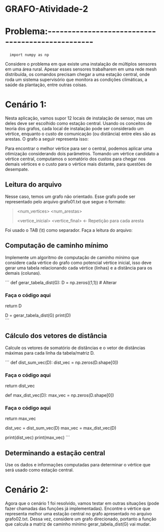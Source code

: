 # GRAFO-Atividade-2

# Problema:-------------------------------------------------

```
  import numpy as np
```

Considere o problema em que existe uma instalação de múltiplos sensores em uma área rural. Apesar esses sensores trabalharem em uma rede mesh distribuída, os comandos precisam chegar a uma estação central, onde roda um sistema supervisório que monitora as condições climáticas, a saúde da plantação, entre outras coisas.

# Cenário 1:
Nesta aplicação, vamos supor 12 locais de instalação de sensor, mas um deles deve ser escolhido como estação central. Usando os conceitos de teoria dos grafos, cada local de instalação pode ser considerado um vértice, enquanto o custo de comunicação (ou distância) entre eles são as arestas. O grafo a seguir representa isso:

Para encontrar o melhor vértice para ser o central, podemos aplicar uma otimização considerando dois parâmetros. Tomando um vértice candidato a vértice central, computamos o somatório dos custos para chegar nos demais vértices e o custo para o vértice mais distante, para questões de desempate.

## Leitura do arquivo

Nesse caso, temos um grafo não orientado. Esse grafo pode ser representado pelo arquivo grafo01.txt que segue o formato:

> <num_vertices> <num_arestas>
> 
> <vertice_inicial> <vertice_final> <custo> <- Repetição para cada aresta

Foi usado o TAB (\t) como separador. Faça a leitura do arquivo:
                                
## Computação de caminho mínimo
                                               
Implemente um algoritmo de computação de caminho mínimo que considere cada vértice do grafo como potencial vértice inicial, isso deve gerar uma tabela relacionando cada vértice (linhas) e a distância para os demais (colunas).

´´´
def gerar_tabela_dist(G):
  D = np.zeros((1,1)) # Alterar
  ### Faça o código aqui
  return D

D = gerar_tabela_dist(G)
print(D)                                     
´´´
## Cálculo dos vetores de distância
                                               
Calcule os vetores de somatório de distâncias e o vetor de distâncias máximas para cada linha da tabela/matriz D.
                                               
´´´
def dist_sum_vec(D):
  dist_vec = np.zeros(D.shape[0])
  ### Faça o código aqui
  return dist_vec

def max_dist_vec(D):
  max_vec = np.zeros(D.shape[0])
  ### Faça o código aqui
  return max_vec

dist_vec = dist_sum_vec(D)
max_vec = max_dist_vec(D)

print(dist_vec)
print(max_vec)
´´´
                                               
## Determinando a estação central
                                               
Use os dados e informações computadas para determinar o vértice que será usado como estação central.
                                               
# Cenário 2:
                                               
Agora que o cenário 1 foi resolvido, vamos testar em outras situações (pode fazer chamadas das funções já implementadas). Encontre o vértice que representa melhor uma estação central no grafo apresentado no arquivo grafo02.txt. Dessa vez, considere um grafo direcionado, portanto a função que calcula a matriz de caminho mínimo gerar_tabela_dist(G) vai mudar.
